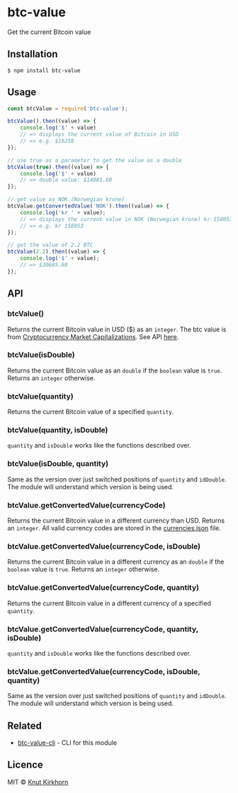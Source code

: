 # btc-value
Get the current Bitcoin value

## Installation
```
$ npm install btc-value
```

## Usage
```js
const btcValue = require('btc-value');

btcValue().then((value) => {
    console.log('$' + value)
    // => displays the current value of Bitcoin in USD
    // => e.g. $16258
});

// use true as a parameter to get the value as a double
btcValue(true).then((value) => {
    console.log('$' + value)
    // => double value: $14081.60
});

// get value as NOK (Norwegian krone)
btcValue.getConvertedValue('NOK').then((value) => {
    console.log('kr ' + value);
    // => displays the current value in NOK (Norwegian krone) kr 158053
    // => e.g. kr 158053
});

// get the value of 2.2 BTC
btcValue(2.2).then((value) => {
    console.log('$' + value);
    // => $30685.60
});
```

## API
### btcValue()
Returns the current Bitcoin value in USD ($) as an ```integer```.
The btc value is from [Cryptocurrency Market Capitalizations](https://coinmarketcap.com/). See API [here](https://coinmarketcap.com/api/).

### btcValue(isDouble)
Returns the current Bitcoin value as an ```double``` if the ```boolean``` value is ```true```. Returns an ```integer``` otherwise.

### btcValue(quantity)
Returns the current Bitcoin value of a specified ```quantity```.

### btcValue(quantity, isDouble)
```quantity``` and ```isDouble``` works like the functions described over.

### btcValue(isDouble, quantity)
Same as the version over just switched positions of ```quantity``` and ```idDouble```. The module will understand which version is being used.

### btcValue.getConvertedValue(currencyCode)
Returns the current Bitcoin value in a different currency than USD. Returns an ```integer```. All valid currency codes are stored in the [currencies.json](currencies.json) file.

### btcValue.getConvertedValue(currencyCode, isDouble)
Returns the current Bitcoin value in a different currency as an ```double``` if the ```boolean``` value is ```true```. Returns an ```integer``` otherwise.

### btcValue.getConvertedValue(currencyCode, quantity)
Returns the current Bitcoin value in a different currency of a specified ```quantity```.

### btcValue.getConvertedValue(currencyCode, quantity, isDouble)
```quantity``` and ```isDouble``` works like the functions described over.

### btcValue.getConvertedValue(currencyCode, isDouble, quantity)
Same as the version over just switched positions of ```quantity``` and ```idDouble```. The module will understand which version is being used.

## Related
- [btc-value-cli](https://github.com/Knutakir/btc-value-cli) - CLI for this module

## Licence
MIT © [Knut Kirkhorn](LICENSE)
